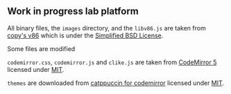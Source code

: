 ## Work in progress lab platform

All binary files, the `images` directory, and the `libv86.js` are taken from [copy's v86](https://github.com/copy/v86)
which is under the [Simplified BSD License](https://github.com/copy/v86/blob/master/LICENSE).

Some files are modified

`codemirror.css`, `codemirror.js` and `clike.js` are taken from [CodeMirror 5](https://codemirror.net/5/)
licensed under [MIT](https://github.com/codemirror/codemirror5/blob/master/LICENSE).

`themes` are downloaded from [catppuccin for codemirror](https://github.com/catppuccin/codemirror)
licensed under [MIT](https://github.com/catppuccin/codemirror/blob/main/LICENSE).
